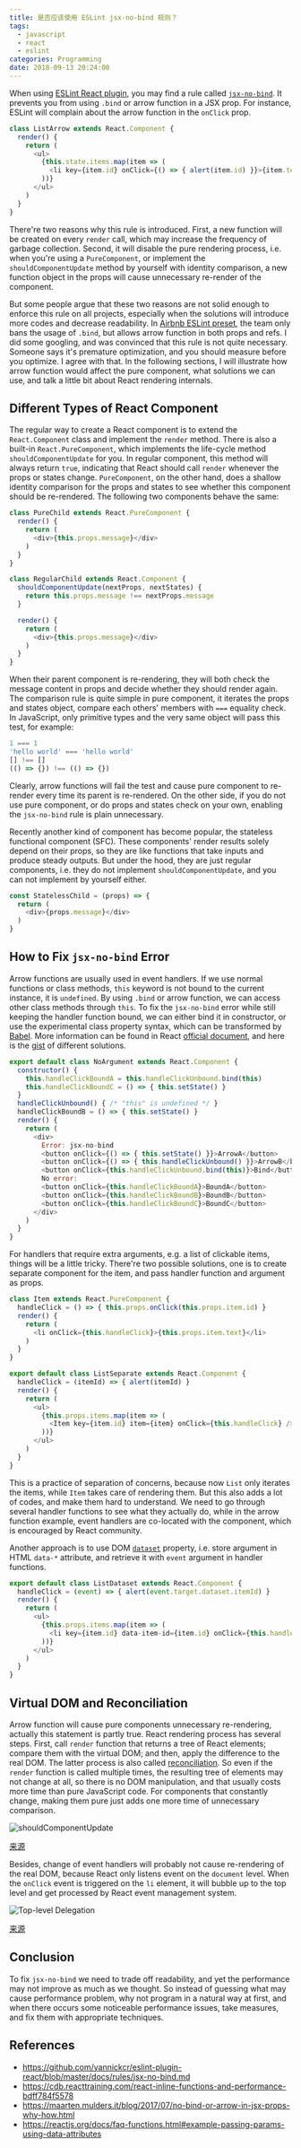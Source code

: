 ```yaml
---
title: 是否应该使用 ESLint jsx-no-bind 规则？
tags:
  - javascript
  - react
  - eslint
categories: Programming
date: 2018-09-13 20:24:00
---
```



When using [ESLint React plugin][1], you may find a rule called [`jsx-no-bind`][2]. It prevents you from using `.bind` or arrow function in a JSX prop. For instance, ESLint will complain about the arrow function in the `onClick` prop.

```javascript
class ListArrow extends React.Component {
  render() {
    return (
      <ul>
        {this.state.items.map(item => (
          <li key={item.id} onClick={() => { alert(item.id) }}>{item.text}</li>
        ))}
      </ul>
    )
  }
}
```

There're two reasons why this rule is introduced. First, a new function will be created on every `render` call, which may increase the frequency of garbage collection. Second, it will disable the pure rendering process, i.e. when you're using a `PureComponent`, or implement the `shouldComponentUpdate` method by yourself with identity comparison, a new function object in the props will cause unnecessary re-render of the component.

But some people argue that these two reasons are not solid enough to enforce this rule on all projects, especially when the solutions will introduce more codes and decrease readability. In [Airbnb ESLint preset][3], the team only bans the usage of `.bind`, but allows arrow function in both props and refs. I did some googling, and was convinced that this rule is not quite necessary. Someone says it's premature optimization, and you should measure before you optimize. I agree with that. In the following sections, I will illustrate how arrow function would affect the pure component, what solutions we can use, and talk a little bit about React rendering internals.

<!-- more -->

## Different Types of React Component

The regular way to create a React component is to extend the `React.Component` class and implement the `render` method. There is also a built-in `React.PureComponent`, which implements the life-cycle method `shouldComponentUpdate` for you. In regular component, this method will always return `true`, indicating that React should call `render` whenever the props or states change. `PureComponent`, on the other hand, does a shallow identity comparison for the props and states to see whether this component should be re-rendered. The following two components behave the same:

```javascript
class PureChild extends React.PureComponent {
  render() {
    return (
      <div>{this.props.message}</div>
    )
  }
}

class RegularChild extends React.Component {
  shouldComponentUpdate(nextProps, nextStates) {
    return this.props.message !== nextProps.message
  }

  render() {
    return (
      <div>{this.props.message}</div>
    )
  }
}
```

When their parent component is re-rendering, they will both check the message content in props and decide whether they should render again. The comparison rule is quite simple in pure component, it iterates the props and states object, compare each others' members with `===` equality check. In JavaScript, only primitive types and the very same object will pass this test, for example:

```javascript
1 === 1
'hello world' === 'hello world'
[] !== []
(() => {}) !== (() => {})
```

Clearly, arrow functions will fail the test and cause pure component to re-render every time its parent is re-rendered. On the other side, if you do not use pure component, or do props and states check on your own, enabling the `jsx-no-bind` rule is plain unnecessary.

Recently another kind of component has become popular, the stateless functional component (SFC). These components' render results solely depend on their props, so they are like functions that take inputs and produce steady outputs. But under the hood, they are just regular components, i.e. they do not implement `shouldComponentUpdate`, and you can not implement by yourself either.

```javascript
const StatelessChild = (props) => {
  return (
    <div>{props.message}</div>
  )
}
```

## How to Fix `jsx-no-bind` Error

Arrow functions are usually used in event handlers. If we use normal functions or class methods, `this` keyword is not bound to the current instance, it is `undefined`. By using `.bind` or arrow function, we can access other class methods through `this`. To fix the `jsx-no-bind` error while still keeping the handler function bound, we can either bind it in constructor, or use the experimental class property syntax, which can be transformed by [Babel][6]. More information can be found in React [official document][5], and here is the [gist][7] of different solutions.

```javascript
export default class NoArgument extends React.Component {
  constructor() {
    this.handleClickBoundA = this.handleClickUnbound.bind(this)
    this.handleClickBoundC = () => { this.setState() }
  }
  handleClickUnbound() { /* "this" is undefined */ }
  handleClickBoundB = () => { this.setState() }
  render() {
    return (
      <div>
        Error: jsx-no-bind
        <button onClick={() => { this.setState() }}>ArrowA</button>
        <button onClick={() => { this.handleClickUnbound() }}>ArrowB</button>
        <button onClick={this.handleClickUnbound.bind(this)}>Bind</button>
        No error:
        <button onClick={this.handleClickBoundA}>BoundA</button>
        <button onClick={this.handleClickBoundB}>BoundB</button>
        <button onClick={this.handleClickBoundC}>BoundC</button>
      </div>
    )
  }
}
```

For handlers that require extra arguments, e.g. a list of clickable items, things will be a little tricky. There're two possible solutions, one is to create separate component for the item, and pass handler function and argument as props.

```javascript
class Item extends React.PureComponent {
  handleClick = () => { this.props.onClick(this.props.item.id) }
  render() {
    return (
      <li onClick={this.handleClick}>{this.props.item.text}</li>
    )
  }
}

export default class ListSeparate extends React.Component {
  handleClick = (itemId) => { alert(itemId) }
  render() {
    return (
      <ul>
        {this.props.items.map(item => (
          <Item key={item.id} item={item} onClick={this.handleClick} />
        ))}
      </ul>
    )
  }
}
```

This is a practice of separation of concerns, because now `List` only iterates the items, while `Item` takes care of rendering them. But this also adds a lot of codes, and make them hard to understand. We need to go through several handler functions to see what they actually do, while in the arrow function example, event handlers are co-located with the component, which is encouraged by React community.

Another approach is to use DOM [`dataset`][8] property, i.e. store argument in HTML `data-*` attribute, and retrieve it with `event` argument in handler functions.

```javascript
export default class ListDataset extends React.Component {
  handleClick = (event) => { alert(event.target.dataset.itemId) }
  render() {
    return (
      <ul>
        {this.props.items.map(item => (
          <li key={item.id} data-item-id={item.id} onClick={this.handleClick}>{item.text}</li>
        ))}
      </ul>
    )
  }
}
```

## Virtual DOM and Reconciliation

Arrow function will cause pure components unnecessary re-rendering, actually this statement is partly true. React rendering process has several steps. First, call `render` function that returns a tree of React elements; compare them with the virtual DOM; and then, apply the difference to the real DOM. The latter process is also called [reconciliation][4]. So even if the `render` function is called multiple times, the resulting tree of elements may not change at all, so there is no DOM manipulation, and that usually costs more time than pure JavaScript code. For components that constantly change, making them pure just adds one more time of unnecessary comparison.

![shouldComponentUpdate](/cnblogs/images/jsx-no-bind/should-component-update.png)

[来源][9]

Besides, change of event handlers will probably not cause re-rendering of the real DOM, because React only listens event on the `document` level. When the `onClick` event is triggered on the `li` element, it will bubble up to the top level and get processed by React event management system.

![Top-level Delegation](/cnblogs/images/jsx-no-bind/top-level-delegation.jpg)

[来源][10]

## Conclusion

To fix `jsx-no-bind` we need to trade off readability, and yet the performance may not improve as much as we thought. So instead of guessing what may cause performance problem, why not program in a natural way at first, and when there occurs some noticeable performance issues, take measures, and fix them with appropriate techniques.

## References

* https://github.com/yannickcr/eslint-plugin-react/blob/master/docs/rules/jsx-no-bind.md
* https://cdb.reacttraining.com/react-inline-functions-and-performance-bdff784f5578
* https://maarten.mulders.it/blog/2017/07/no-bind-or-arrow-in-jsx-props-why-how.html
* https://reactjs.org/docs/faq-functions.html#example-passing-params-using-data-attributes


[1]: https://github.com/yannickcr/eslint-plugin-react
[2]: https://github.com/yannickcr/eslint-plugin-react/blob/master/docs/rules/jsx-no-bind.md
[3]: https://github.com/airbnb/javascript/blob/eslint-config-airbnb-v17.1.0/packages/eslint-config-airbnb/rules/react.js#L93
[4]: https://reactjs.org/docs/reconciliation.html
[5]: https://reactjs.org/docs/handling-events.html
[6]: https://babeljs.io/docs/plugins/transform-class-properties/
[7]: https://github.com/jizhang/jsx-no-bind/blob/master/src/components/NoArgument.js
[8]: https://developer.mozilla.org/en/docs/Web/API/HTMLElement/dataset
[9]: https://reactjs.org/docs/optimizing-performance.html#shouldcomponentupdate-in-action
[10]: https://levelup.gitconnected.com/how-exactly-does-react-handles-events-71e8b5e359f2
